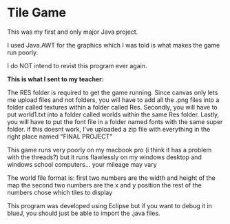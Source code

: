 # Tile Game
This was my first and only major Java project. 

I used Java.AWT for the graphics which I was told is what makes the game run poorly.

I do NOT intend to revist this program ever again. 





<b> This is what I sent to my teacher:</b>

The RES folder is required to get the game running. Since canvas only lets me upload files and not folders,
you will have to add all the .png files into a folder called textures within a folder called Res.
Secondly, you will have to put world1.txt into a folder called worlds within the same Res folder. 
Lastly, you will have to put the font file in a folder named fonts with the same super folder.
if this doesnt work, I've uploaded a zip file with everything in the right place named "FINAL PROJECT"

This game runs very poorly on my macbook pro (i think it has a problem with the threads?) but 
it runs flawlessly on my windows desktop and windows school computers... your mileage may vary

The world file format is:
	first two numbers are the width and height of the map
	the second two numbers are the x and y position
	the rest of the numbers chose which tiles to display

This program was developed using Eclipse but if you want to debug it in blueJ, you should
just be able to import the .java files. 
